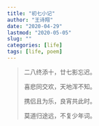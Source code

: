 ```yaml
---
title: "初七小记"
author: "王诗翔"
date: "2020-04-29"
lastmod: "2020-05-05"
slug: ""
categories: [life]
tags: [life, poem]
---
```



> 二八终添十，廿七影忘迟。
>
> 喜悲同交欢，天地浑不知。
>
> 携侣且为乐，良宵共此时。
>
> 莫道归途远，不复少年词。
